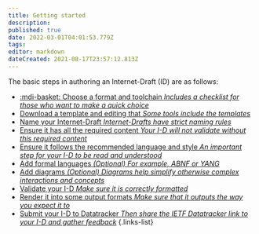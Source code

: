 ```yaml
---
title: Getting started
description: 
published: true
date: 2022-03-01T04:01:53.779Z
tags: 
editor: markdown
dateCreated: 2021-08-17T23:57:12.813Z
---
```


The basic steps in authoring an Internet-Draft (ID) are as follows:

- [:mdi-basket: Choose a format and toolchain *Includes a checklist for those who want to make a quick choice*](/choosing-a-format-and-tools)
- [Download a template and editing that *Some tools include the templates*](/templates-and-schemas)
- [Name your Internet-Draft *Internet-Drafts have strict naming rules*](/naming-your-internet-draft)
- [Ensure it has all the required content *Your I-D will not validate without this required content*](/required-content)
- [Ensure it follows the recommended language and style *An important step for your I-D to be read and understood*](/language-and-style)
- [Add formal languages  *(Optional) For example, ABNF or YANG*]()
- [Add diagrams *(Optional) Diagrams help simplify otherwise complex interactions and concepts*](/diagrams)
- [Validate your I-D  *Make sure it is correctly formatted*](/document-validation)
- [Render it into some output formats *Make sure that it outputs the way you expect it to*](/rendering-and-converting)
- [Submit your I-D to Datatracker *Then share the IETF Datatracker link to your I-D and gather feedback*](/submitting-your-internet-draft)
{.links-list}
